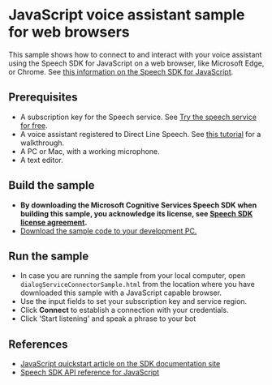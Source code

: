 # JavaScript voice assistant sample for web browsers  

This sample shows how to connect to and interact with your voice assistant using the Speech SDK for JavaScript on a web browser, like Microsoft Edge, or Chrome.
See [this information on the Speech SDK for JavaScript](https://github.com/microsoft/cognitive-services-speech-sdk-js#readme).

## Prerequisites

* A subscription key for the Speech service. See [Try the speech service for free](https://docs.microsoft.com/azure/cognitive-services/speech-service/get-started).
* A voice assistant registered to Direct Line Speech. See [this tutorial](https://docs.microsoft.com/en-us/azure/cognitive-services/speech-service/tutorial-voice-enable-your-bot-speech-sdk) for a walkthrough.
* A PC or Mac, with a working microphone.
* A text editor.

## Build the sample

* **By downloading the Microsoft Cognitive Services Speech SDK when building this sample, you acknowledge its license, see [Speech SDK license agreement](https://docs.microsoft.com/azure/cognitive-services/speech-service/license).**
* [Download the sample code to your development PC.](/README.md#get-the-samples)

## Run the sample

* In case you are running the sample from your local computer, open `dialogServiceConnectorSample.html` from the location where you have downloaded this sample with a JavaScript capable browser.
* Use the input fields to set your subscription key and service region.
* Click **Connect** to establish a connection with your credentials.
* Click 'Start listening' and speak a phrase to your bot

## References

* [JavaScript quickstart article on the SDK documentation site](https://docs.microsoft.com/azure/cognitive-services/speech-service/quickstart-js-browser)
* [Speech SDK API reference for JavaScript](https://aka.ms/csspeech/javascriptref)
